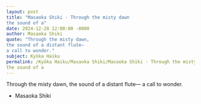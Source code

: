 ```yaml
---
layout: post
title: "Masaoka Shiki - Through the misty dawn
the sound of a"
date: 2024-12-28 12:00:00 -0000
author: Masaoka Shiki
quote: "Through the misty dawn,
the sound of a distant flute—
a call to wonder."
subject: Kyōka Haiku
permalink: /Kyōka Haiku/Masaoka Shiki/Masaoka Shiki - Through the misty dawn
the sound of a
---
```


Through the misty dawn,
the sound of a distant flute—
a call to wonder.

- Masaoka Shiki
